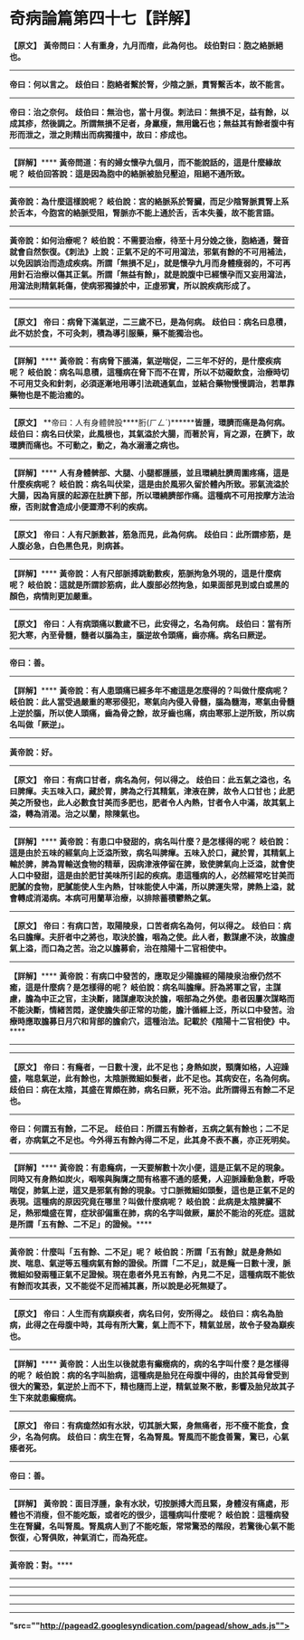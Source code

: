 # 奇病論篇第四十七【詳解】

**【原文】**
**黃帝問曰：人有重身，九月而瘖，此為何也。**
**歧伯對曰：胞之絡脈絕也。**
****
**帝曰：何以言之。**
**歧伯曰：胞絡者繫於腎，少陰之脈，貫腎繫舌本，故不能言。**
****
**帝曰：治之奈何。**
**歧伯曰：無治也，當十月復。刺法曰：無損不足，益有餘，以成其疹，然後調之。所謂無損不足者，身羸瘦，無用鑱石也；無益其有餘者腹中有形而泄之，泄之則精出而病獨擅中，故曰：疹成也。**
****
**【詳解】******
**黃帝問道：有的婦女懷孕九個月，而不能說話的，這是什麼緣故呢？**
**岐伯回答說：這是因為胞中的絡脈被胎兒壓迫，阻絕不通所致。**
****
**黃帝說：為什麼這樣說呢？**
**岐伯說：宮的絡脈系於腎臟，而足少陰腎脈貫腎上系於舌本，今胞宮的絡脈受阻，腎脈亦不能上通於舌，舌本失養，故不能言語。**
****
**黃帝說：如何治療呢？**
**岐伯說：不需要治療，待至十月分娩之後，胞絡通，聲音就會自然恢復。《刺法》上說：正氣不足的不可用瀉法，邪氣有餘的不可用補法，以免因誤治而造成疾病。所謂「無損不足」，就是懷孕九月而身體瘦弱的，不可再用針石治療以傷其正氣。所謂「無益有餘」，就是說腹中已經懷孕而又妄用瀉法，用瀉法則精氣耗傷，使病邪獨據於中，正虛邪實，所以說疾病形成了。**
****
****
**【原文】**
**帝曰：病****脅****下滿氣逆，二三歲不已，是為何病。**
**歧伯曰：病名曰息積，此不妨於食，不可灸刺，積為導引服藥，藥不能獨治也。**
****
**【詳解】******
**黃帝說：有病脅下脹滿，氣逆喘促，二三年不好的，是什麼疾病呢？**
**岐伯說：病名叫息積，這種病在脅下而不在胃，所以不妨礙飲食，治療時切不可用艾灸和針刺，必須逐漸地用導引法疏通氣血，並結合藥物慢慢調治，若單靠藥物也是不能治癒的。**
****
**【原文】**
**帝曰：人有身體髀股****胻(ㄏㄥˊ)********皆腫，環臍而痛是為何病。**
**歧伯曰：病名曰伏梁，此風根也，其氣溢於大腸，而著於肓，肓之源，在臍下，故環臍而痛也。不可動之，動之，為水溺濇之病也。**
****
**【詳解】******
**人有身體髀部、大腿、小腿都腫脹，並且環繞肚臍周圍疼痛，這是什麼疾病呢？**
**岐伯說：病名叫伏梁，這是由於風邪久留於體內所致。邪氣流溢於大腸，因為肓膜的起源在肚臍下部，所以環繞臍部作痛。這種病不可用按摩方法治療，否則就會造成小便澀滯不利的疾病。**
****
**【原文】**
**帝曰：人有尺脈數甚，筋急而見，此為何病。**
**歧伯曰：此所謂疹筋，是人腹必急，白色黑色見，則病甚。**
****
**【詳解】******
**黃帝說：人有尺部脈搏跳動數疾，筋脈拘急外現的，這是什麼病呢？**
**岐伯說：這就是所謂診筋病，此人腹部必然拘急，如果面部見到或白或黑的顏色，病情則更加嚴重。**
****
**【原文】**
**帝曰：人有病頭痛以數歲不已，此安得之，名為何病。**
**歧伯曰：當有所犯大寒，內至骨髓，髓者以腦為主，腦逆故令頭痛，齒亦痛。病名曰厥逆。**
****
**帝曰：善。**
****
**【詳解】******
**黃帝說：有人患頭痛已經多年不癒這是怎麼得的？叫做什麼病呢？**
**岐伯說：此人當受過嚴重的寒邪侵犯，寒氣向內侵入骨髓，腦為髓海，寒氣由骨髓上逆於腦，所以使人頭痛，齒為骨之餘，故牙齒也痛，病由寒邪上逆所致，所以病名叫做「厥逆」。**
****
**黃帝說：好。**
****
**【原文】**
**帝曰：有病口甘者，病名為何，何以得之。**
**歧伯曰：此五氣之溢也，名曰脾癉。夫五味入口，藏於胃，脾為之行其精氣，津液在脾，故令人口甘也；此肥美之所發也，此人必數食甘美而多肥也，肥者令人內熱，甘者令人中滿，故其氣上溢，轉為消渴。治之以蘭，除陳氣也。**
****
**【詳解】******
**黃帝說：有患口中發甜的，病名叫什麼？是怎樣得的呢？**
**岐伯說：這是由於五味的經氣向上泛溢所致，病名叫脾癉。五味入於口，藏於胃，其精氣上輸於脾，脾為胃輸送食物的精華，因病津液停留在脾，致使脾氣向上泛溢，就會使人口中發甜，這是由於肥甘美味所引起的疾病。患這種病的人，必然經常吃甘美而肥膩的食物，肥膩能使人生內熱，甘味能使人中滿，所以脾運失常，脾熱上溢，就會轉成消渴病。本病可用蘭草治療，以排除蓄積鬱熱之氣。**
****
**【原文】**
**帝曰：有病口苦，取陽陵泉，口苦者病名為何，何以得之。**
**歧伯曰：病名曰膽癉。夫肝者中之將也，取決於膽，咽為之使。此人者，數謀慮不決，故膽虛氣上溢，而口為之苦。治之以膽募俞，治在陰陽十二官相使中。**
****
**【詳解】******
**黃帝說：有病口中發苦的，應取足少陽膽經的陽陵泉治療仍然不癒，這是什麼病？是怎樣得的呢？**
**岐伯說：病名叫膽癉。肝為將軍之官，主謀慮，膽為中正之官，主決斷，諸謀慮取決於膽，咽部為之外使。患者因屢次謀略而不能決斷，情緒苦悶，遂使膽失卻正常的功能，膽汁循經上泛，所以口中發苦。治療時應取膽募日月穴和背部的膽俞穴，這種治法。記載於《陰陽十二官相使》中。******
****
****
**【原文】**
**帝曰：有癃者，一日數十溲，此不足也；身熱如炭，頸膺如格，人迎躁盛，喘息氣逆，此有餘也，太陰脈微細如髮者，此不足也。其病安在，名為何病。**
**歧伯曰：病在太陰，其盛在胃頗在肺，病名曰厥，死不治。此所謂得五有餘二不足也。**
****
**帝曰：何謂五有餘，二不足。**
**歧伯曰：所謂五有餘者，五病之氣有餘也；二不足者，亦病氣之不足也。今外得五有餘內得二不足，此其身不表不裏，亦正死明矣。**
****
**【詳解】******
**黃帝說：有患癃病，一天要解數十次小便，這是正氣不足的現象。同時又有身熱如炭火，咽喉與胸膺之間有格塞不通的感覺，人迎脈躁動急數，呼吸喘促，肺氣上逆，這又是邪氣有餘的現象。寸口脈微細如頭髮，這也是正氣不足的表現。這種病的原因究竟在哪里？叫做什麼病呢？**
**岐伯說：此病是太陰脾臟不足，熱邪熾盛在胃，症狀卻偏重在肺，病的名字叫做厥，屬於不能治的死症。這就是所謂「五有餘、二不足」的證候。******
****
**黃帝說：什麼叫「五有餘、二不足」呢？**
**岐伯說：所謂「五有餘」就是身熱如炭、喘息、氣逆等五種病氣有餘的證侯。所謂「二不足」，就是癃一日數十溲，脈微細如發兩種正氣不足證候。現在患者外見五有餘，內見二不足，這種病既不能依有餘而攻其表，又不能從不足而補其裏，所以說是必死無疑了。**
****
**【原文】**
**帝曰：人生而有病巔疾者，病名曰何，安所得之。**
**歧伯曰：病名為胎病，此得之在母腹中時，其母有所大驚，氣上而不下，精氣並居，故令子發為巔疾也。**
****
**【詳解】******
**黃帝說：人出生以後就患有癲癇病的，病的名字叫什麼？是怎樣得的呢？**
**岐伯說：病的名字叫胎病，這種病是胎兒在母腹中得的，由於其母曾受到很大的驚恐，氣逆於上而不下，精也隨而上逆，精氣並聚不散，影響及胎兒故其子生下來就患癲癇病。**
****
**【原文】**
**帝曰：有病痝然如有水狀，切其脈大緊，身無痛者，形不瘦不能食，食少，名為何病。**
**歧伯曰：病生在腎，名為腎風。腎風而不能食善驚，驚已，心氣痿者死。**
****
**帝曰：善。**
****
**【詳解】**
**黃帝說：面目浮腫，象有水狀，切按脈搏大而且緊，身體沒有痛處，形體也不消瘦，但不能吃飯，或者吃的很少，這種病叫什麼呢？**
**岐伯說：這種病發生在腎臟，名叫腎風。腎風病人到了不能吃飯，常常驚恐的階段，若驚後心氣不能恢復，心腎俱敗，神氣消亡，而為死症。**
****
**黃帝說：對。******
****
****
****
****
****
**"src=""http://pagead2.googlesyndication.com/pagead/show_ads.js"">**
